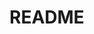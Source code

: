 # README

<!-- 例//本記入後 例全削除//
## 〇〇sテーブル
|Column   |Type      |Options    |
|---------|----------|-----------|
|nickname |string    |null: false|
|email    |string    |null: false, unique: true|
|user     |references|foreign_key: true, null: false|

### Association
- has_many :〇〇s(テーブル名)
- belongs_to :〇〇(テーブル名)
-->


<!--
## sテーブル
|Column |Type |Options |
|-------|-----|--------|
| | | |
| | | |

### Association
-  :
-->